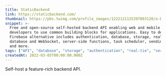 ```yaml
---
title: StaticBackend
link: https://staticbackend.com/
thumbnail: https://pbs.twimg.com/profile_images/1222121125397893120/o-DKnl5Q_400x400.jpg
snippet: >-
  Free and open-source self-hosted backend API enabling web and mobile
  developers to use common building blocks for applications. Easy to deploy
  Firebase alternative includes authentication, database, storage, real-time
  database and WebSocket, server-side functions, task scheduler, sending emails,
  and more.
tags: ["API", "database", "storage", "authentication", "real-tie", "serverless"]
createdAt: 2022-03-05T00:00:00.000Z
---
```

Self-host a feature-rich backend API.